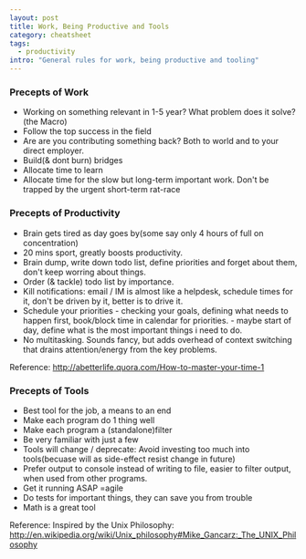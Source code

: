 ```yaml
---
layout: post
title: Work, Being Productive and Tools
category: cheatsheet
tags:
  - productivity  
intro: "General rules for work, being productive and tooling"
---
```


### Precepts of Work

  - Working on something relevant in 1-5 year? What problem does it solve?(the Macro)
  - Follow the top success in the field
  - Are are you contributing something back? Both to world and to your direct employer.
  - Build(& dont burn) bridges
  - Allocate time to learn
  - Allocate time for the slow but long-term important work. Don't be trapped by the urgent short-term rat-race
  
### Precepts of Productivity

  - Brain gets tired as day goes by(some say only 4 hours of full on concentration)
  - 20 mins sport, greatly boosts productivity.
  - Brain dump, write down todo list, define priorities and forget about them, don't keep worring about things.
  - Order (& tackle) todo list by importance.
  - Kill notifications: email / IM is almost like a helpdesk, schedule times for it, don't be driven by it, better is to drive it.
  - Schedule your priorities - checking your goals, defining what needs to happen first, book/block time in calendar for priorities. - maybe start of day, define what is the most important things i need to do.
  - No multitasking. Sounds fancy, but adds overhead of context switching that drains attention/energy from the key problems.
 
Reference: http://abetterlife.quora.com/How-to-master-your-time-1


### Precepts of Tools
  - Best tool for the job, a means to an end
  - Make each program do 1 thing well
  - Make each program a (standalone)filter    
  - Be very familiar with just a few
  - Tools will change / deprecate: Avoid investing too much into tools(becuase will as side-effect resist change in future)
  - Prefer output to console instead of writing to file, easier to filter output, when used from other programs.
  - Get it running ASAP =agile
  - Do tests for important things, they can save you from trouble
  - Math is a great tool

Reference: Inspired by the Unix Philosophy: http://en.wikipedia.org/wiki/Unix_philosophy#Mike_Gancarz:_The_UNIX_Philosophy
